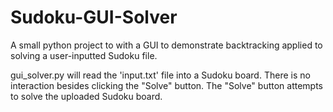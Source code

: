 # Sudoku-GUI-Solver
A small python project to with a GUI to demonstrate backtracking applied to solving a user-inputted Sudoku file.

gui_solver.py will read the 'input.txt' file into a Sudoku board.
There is no interaction besides clicking the "Solve" button.
The "Solve" button attempts to solve the uploaded Sudoku board.
